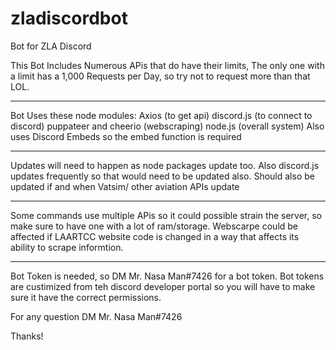 # zladiscordbot
Bot for ZLA Discord

This Bot Includes Numerous APis that do have their limits, The only one with a limit has a 1,000 Requests per Day, so try not to request more than that LOL.

-----------------------------------------------

Bot Uses these node modules:
Axios (to get api)
discord.js (to connect to discord)
puppateer and cheerio (webscraping)
node.js (overall system)
Also uses Discord Embeds so the embed function is required


-------------------------------------------

Updates will need to happen as node packages update too.
Also discord.js updates frequently so that would need to be updated also.
Should also be updated if and when Vatsim/ other aviation APIs update

----------------------------------------------------

Some commands use multiple APis so it could possible strain the server, so make sure to have one with a lot of ram/storage.
Webscarpe could be affected if LAARTCC website code is changed in a way that affects its ability to scrape informtion.

----------------------------------------------

Bot Token is needed, so DM Mr. Nasa Man#7426 for a bot token.
Bot tokens are custimized from teh discord developer portal so you will have to make sure it have the correct permissions.

For any question DM Mr. Nasa Man#7426

Thanks!

